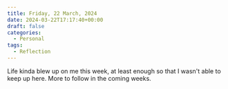 ```yaml
---
title: Friday, 22 March, 2024
date: 2024-03-22T17:17:40+00:00
draft: false
categories:
  - Personal
tags:
  - Reflection
---
```


Life kinda blew up on me this week, at least enough so that I wasn't able to keep up here. More to follow in the coming weeks.